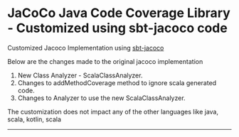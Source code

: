 JaCoCo Java Code Coverage Library - Customized using sbt-jacoco code
=================================


Customized Jacoco Implementation using [sbt-jacoco](https://github.com/sbt/sbt-jacoco)

Below are the changes made to the original jacoco implementation
1. New Class Analyzer - ScalaClassAnalyzer.
2. Changes to addMethodCoverage method to ignore scala generated code.
3. Changes to Analyzer to use the new ScalaClassAnalyzer.

The customization does not impact any of the other languages like java, scala, kotlin, scala

-------------------------------------------------------------------------